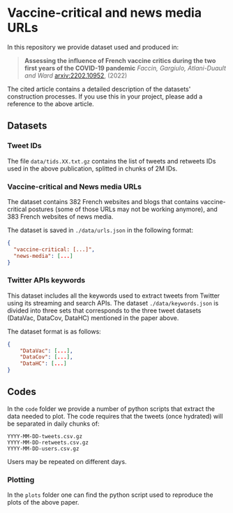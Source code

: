 # Vaccine-critical and news media URLs

In this repository we provide dataset used and produced in:

> **Assessing the influence of French vaccine critics during the two first years of the COVID-19 pandemic**
> *Faccin, Gargiulo, Atlani-Duault and Ward*
> [arxiv:2202.10952](http://arxiv.org/abs/2202.10952), (2022)

The cited article contains a detailed description of the datasets' construction processes.
If you use this in your project, please add a reference to the above article.

## Datasets

### Tweet IDs

The file `data/tids.XX.txt.gz` contains the list of tweets and retweets IDs used in the above publication, splitted in chunks of 2M IDs.

### Vaccine-critical and News media URLs

The dataset contains 382 French websites and blogs that contains vaccine-critical postures (some of those URLs may not be working anymore), and 383 French websites of news media.

The dataset is saved in `./data/urls.json` in the following format:

```json
{
  "vaccine-critical: [...]",
  "news-media": [...]
}
```

### Twitter APIs keywords

This dataset includes all the keywords used to extract tweets from Twitter using its streaming and search APIs.
The dataset `./data/keywords.json` is divided into three sets that corresponds to the three tweet datasets (DataVac, DataCov, DataHC) mentioned in the paper above.

The dataset format is as follows:

```json
{
    "DataVac": [...],
    "DataCov": [...],
    "DataHC": [...]
}
```

## Codes

In the `code` folder we provide a number of python scripts that extract the data needed to plot.
The code requires that the tweets (once hydrated) will be separated in daily chunks of:

```
YYYY-MM-DD-tweets.csv.gz
YYYY-MM-DD-retweets.csv.gz
YYYY-MM-DD-users.csv.gz
```

Users may be repeated on different days.

### Plotting

In the `plots` folder one can find the python script used to reproduce the plots of the above paper.
